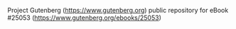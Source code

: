 Project Gutenberg (https://www.gutenberg.org) public repository for eBook #25053 (https://www.gutenberg.org/ebooks/25053)
